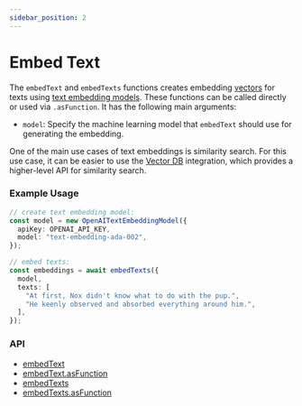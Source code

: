 ```yaml
---
sidebar_position: 2
---
```


# Embed Text

The `embedText` and `embedTexts` functions creates embedding [vectors](/api/modules#vector) for texts using [text embedding models](/api/interfaces/TextEmbeddingModel). These functions can be called directly or used via `.asFunction`. It has the following main arguments:

- `model`: Specify the machine learning model that `embedText` should use for generating the embedding.

One of the main use cases of text embeddings is similarity search. For this use case, it can be easier to use the [Vector DB](/concept/vector-db) integration, which provides a higher-level API for similarity search.

### Example Usage

```ts
// create text embedding model:
const model = new OpenAITextEmbeddingModel({
  apiKey: OPENAI_API_KEY,
  model: "text-embedding-ada-002",
});

// embed texts:
const embeddings = await embedTexts({
  model,
  texts: [
    "At first, Nox didn't know what to do with the pup.",
    "He keenly observed and absorbed everything around him.",
  ],
});
```

### API

- [embedText](/api/modules/#embedtext)
- [embedText.asFunction](/api/namespaces/generateText#asfunction)
- [embedTexts](/api/modules/#embedtexts)
- [embedTexts.asFunction](/api/namespaces/generateTexts#asfunction)

